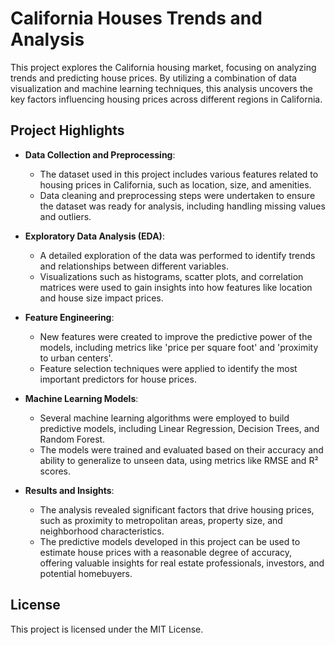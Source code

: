 # California Houses Trends and Analysis

This project explores the California housing market, focusing on analyzing trends and predicting house prices. By utilizing a combination of data visualization and machine learning techniques, this analysis uncovers the key factors influencing housing prices across different regions in California.

## Project Highlights

- **Data Collection and Preprocessing**:  
  - The dataset used in this project includes various features related to housing prices in California, such as location, size, and amenities.
  - Data cleaning and preprocessing steps were undertaken to ensure the dataset was ready for analysis, including handling missing values and outliers.

- **Exploratory Data Analysis (EDA)**:  
  - A detailed exploration of the data was performed to identify trends and relationships between different variables.
  - Visualizations such as histograms, scatter plots, and correlation matrices were used to gain insights into how features like location and house size impact prices.

- **Feature Engineering**:  
  - New features were created to improve the predictive power of the models, including metrics like 'price per square foot' and 'proximity to urban centers'.
  - Feature selection techniques were applied to identify the most important predictors for house prices.

- **Machine Learning Models**:  
  - Several machine learning algorithms were employed to build predictive models, including Linear Regression, Decision Trees, and Random Forest.
  - The models were trained and evaluated based on their accuracy and ability to generalize to unseen data, using metrics like RMSE and R² scores.

- **Results and Insights**:  
  - The analysis revealed significant factors that drive housing prices, such as proximity to metropolitan areas, property size, and neighborhood characteristics.
  - The predictive models developed in this project can be used to estimate house prices with a reasonable degree of accuracy, offering valuable insights for real estate professionals, investors, and potential homebuyers.

## License
This project is licensed under the MIT License.
